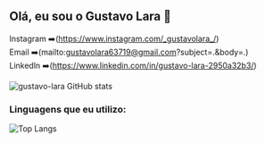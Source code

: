 ## Olá, eu sou o Gustavo Lara 🤚

Instagram ➡️(https://www.instagram.com/_gustavolara_/) <br/>
Email ➡️(mailto:gustavolara63719@gmail.com?subject=.&body=.)<br/>
Linkedln ➡️(https://www.linkedin.com/in/gustavo-lara-2950a32b3/) <br/>


![gustavo-lara GitHub stats](https://github-readme-stats.vercel.app/api?username=gustavo-lara&show_icons=true&theme=dracula)

### Linguagens que eu utilizo:

![Top Langs](https://github-readme-stats.vercel.app/api/top-langs/?username=gustavo-lara&layout=compact&langs_count=6&theme=dracula)






